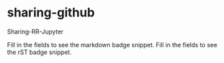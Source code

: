 # sharing-github
Sharing-RR-Jupyter

Fill in the fields to see the markdown badge snippet.
Fill in the fields to see the rST badge snippet.
